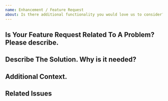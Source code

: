 ```yaml
---
name: Enhancement / Feature Request
about: Is there additional functionality you would love us to consider?
---
```


<!--
Ensure you have read over [Submitting Issues](https://github.com/chocolatey/.github/blob/main/SUBMITTING_ISSUES.md)

Please check to see if your issue already exists with a quick search of the issues. Start with one relevant term and then add if you get too many results.

NOTE: Keep in mind we have a [Code Of Conduct](https://github.com/chocolatey/.github/blob/main/CODE_OF_CONDUCT.md) that we expect folks to observe when they are looking for support in the Chocolatey community.

Name your issue appropriately: give it a sentence that reads well enough for anyone seeing this in the release notes to what it is.

When writing out the issue details please ensure you are writing it as if you were explaining it to somebody else.
Even if you will be working on and resolving the issue yourself. This helps others to understand the reasons for the issue and for it to be searchable in future.

Please do not remove any of the headings.
If a heading is not applicable then enter N/A: Why it's not applicable

Please remove all comments before submitting.
-->

## Is Your Feature Request Related To A Problem? Please describe.

<!-- A clear and concise description of what the problem is. Ex. I'm always frustrated when [...] -->

## Describe The Solution. Why is it needed?

<!-- A clear and concise description of what you want to happen. -->

## Additional Context.

<!-- Add any other context or screenshots about the feature request here. -->

## Related Issues

<!-- Enter and link any related issues here. -->
#
